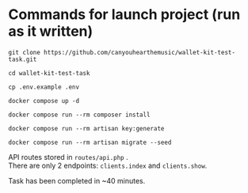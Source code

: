 # Commands for launch project (run as it written)

```
git clone https://github.com/canyouhearthemusic/wallet-kit-test-task.git

cd wallet-kit-test-task

cp .env.example .env

docker compose up -d

docker compose run --rm composer install

docker compose run --rm artisan key:generate

docker compose run --rm artisan migrate --seed
```

API routes stored in `routes/api.php` .
\
There are only 2 endpoints: `clients.index` and `clients.show`.

Task has been completed in ~40 minutes.

